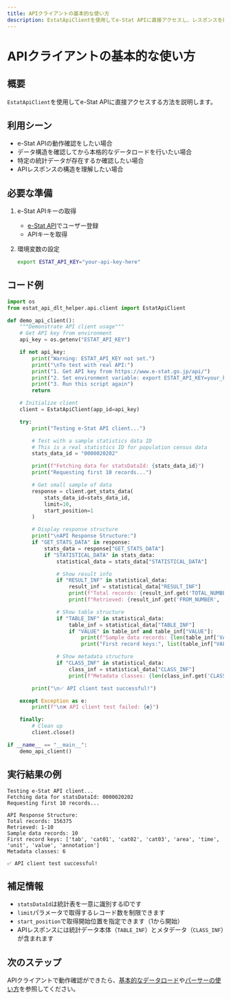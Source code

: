 ```yaml
---
title: APIクライアントの基本的な使い方
description: EstatApiClientを使用してe-Stat APIに直接アクセスし、レスポンスを確認する方法の実例
---
```


# APIクライアントの基本的な使い方

## 概要

`EstatApiClient`を使用してe-Stat APIに直接アクセスする方法を説明します。

## 利用シーン

- e-Stat APIの動作確認をしたい場合
- データ構造を確認してから本格的なデータロードを行いたい場合
- 特定の統計データが存在するか確認したい場合
- APIレスポンスの構造を理解したい場合

## 必要な準備

1. e-Stat APIキーの取得
   - [e-Stat API](https://www.e-stat.go.jp/api/)でユーザー登録
   - APIキーを取得

2. 環境変数の設定
   ```bash
   export ESTAT_API_KEY="your-api-key-here"
   ```

## コード例

```python
import os
from estat_api_dlt_helper.api.client import EstatApiClient

def demo_api_client():
    """Demonstrate API client usage"""
    # Get API key from environment
    api_key = os.getenv("ESTAT_API_KEY")

    if not api_key:
        print("Warning: ESTAT_API_KEY not set.")
        print("\nTo test with real API:")
        print("1. Get API key from https://www.e-stat.go.jp/api/")
        print("2. Set environment variable: export ESTAT_API_KEY=your_key_here")
        print("3. Run this script again")
        return

    # Initialize client
    client = EstatApiClient(app_id=api_key)

    try:
        print("Testing e-Stat API client...")

        # Test with a sample statistics data ID
        # This is a real statistics ID for population census data
        stats_data_id = "0000020202"

        print(f"Fetching data for statsDataId: {stats_data_id}")
        print("Requesting first 10 records...")

        # Get small sample of data
        response = client.get_stats_data(
            stats_data_id=stats_data_id, 
            limit=10, 
            start_position=1
        )

        # Display response structure
        print("\nAPI Response Structure:")
        if "GET_STATS_DATA" in response:
            stats_data = response["GET_STATS_DATA"]
            if "STATISTICAL_DATA" in stats_data:
                statistical_data = stats_data["STATISTICAL_DATA"]

                # Show result info
                if "RESULT_INF" in statistical_data:
                    result_inf = statistical_data["RESULT_INF"]
                    print(f"Total records: {result_inf.get('TOTAL_NUMBER', 'N/A')}")
                    print(f"Retrieved: {result_inf.get('FROM_NUMBER', 'N/A')}-{result_inf.get('TO_NUMBER', 'N/A')}")

                # Show table structure
                if "TABLE_INF" in statistical_data:
                    table_inf = statistical_data["TABLE_INF"]
                    if "VALUE" in table_inf and table_inf["VALUE"]:
                        print(f"Sample data records: {len(table_inf['VALUE'])}")
                        print("First record keys:", list(table_inf["VALUE"][0].keys()))

                # Show metadata structure
                if "CLASS_INF" in statistical_data:
                    class_inf = statistical_data["CLASS_INF"]
                    print(f"Metadata classes: {len(class_inf.get('CLASS_OBJ', []))}")

        print("\n✅ API client test successful!")

    except Exception as e:
        print(f"\n❌ API client test failed: {e}")

    finally:
        # Clean up
        client.close()

if __name__ == "__main__":
    demo_api_client()
```

## 実行結果の例

```text
Testing e-Stat API client...
Fetching data for statsDataId: 0000020202
Requesting first 10 records...

API Response Structure:
Total records: 156375
Retrieved: 1-10
Sample data records: 10
First record keys: ['tab', 'cat01', 'cat02', 'cat03', 'area', 'time', 'unit', 'value', 'annotation']
Metadata classes: 6

✅ API client test successful!
```

## 補足情報

- `statsDataId`は統計表を一意に識別するIDです
- `limit`パラメータで取得するレコード数を制限できます
- `start_position`で取得開始位置を指定できます（1から開始）
- APIレスポンスには統計データ本体（`TABLE_INF`）とメタデータ（`CLASS_INF`）が含まれます

## 次のステップ

APIクライアントで動作確認ができたら、[基本的なデータロード](./basic_load_example.md)や[パーサーの使い方](./basic_parser_usage.md)を参照してください。
